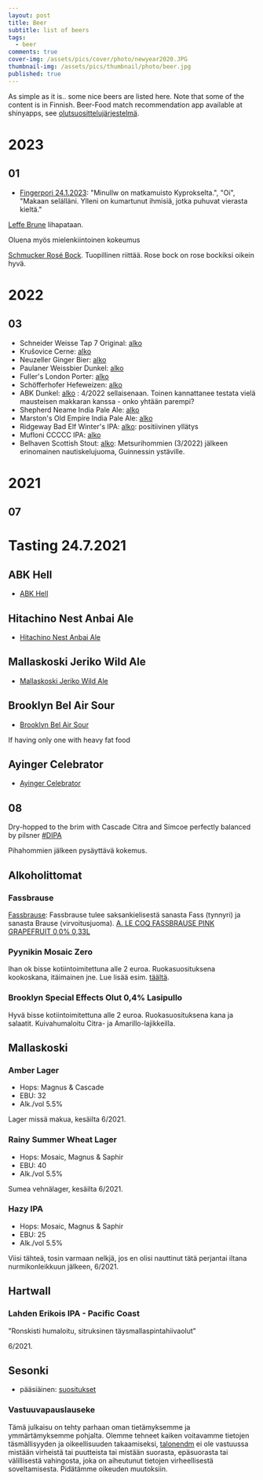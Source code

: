 ```yaml
---
layout: post
title: Beer
subtitle: list of beers
tags:
  - beer
comments: true
cover-img: /assets/pics/cover/photo/newyear2020.JPG
thumbnail-img: /assets/pics/thumbnail/photo/beer.jpg
published: true
---
```


As simple as it is.. some nice beers are listed here. Note that some of the content is in Finnish. Beer-Food match recommendation app available at shinyapps, see [olutsuosittelujärjestelmä](https://talonen.shinyapps.io/olut/).


<!-- Add icon library 
https://www.w3schools.com/howto/howto_css_star_rating.asp 

if _posts using custom css, create foldet to root and add css there - jt 23.12.2020
https://talk.jekyllrb.com/t/overwriting-a-class-in-a-css/196

-->

<link rel="stylesheet" href="assets/css/custom_star_jt.css" />
<link rel="stylesheet" href="https://cdnjs.cloudflare.com/ajax/libs/font-awesome/4.7.0/css/font-awesome.min.css">




# 2023

## 01

- [Fingerpori 24.1.2023](https://www.hs.fi/fingerpori/car-2000009344974.html): "Minullw on matkamuisto Kyprokselta.", "Oi", "Makaan selälläni. Ylleni on kumartunut ihmisiä, jotka puhuvat vierasta kieltä."


[Leffe Brune](https://www.alko.fi/tuotteet/009115/Leffe-Brune/) lihapataan. 

<span class="fa fa-star checked"></span>
<span class="fa fa-star checked"></span>
<span class="fa fa-star checked"></span>
<span class="fa fa-star checked"></span>
<span class="fa fa-star"></span>

Oluena myös mielenkiintoinen kokeumus



[Schmucker Rosé Bock](https://olutopas.info/olut/1980/schmucker-rose-bock). Tuopillinen riittää. Rose bock on rose bockiksi oikein hyvä.

<span class="fa fa-star checked"></span>
<span class="fa fa-star checked"></span>
<span class="fa fa-star checked"></span>
<span class="fa fa-star checked"></span>
<span class="fa fa-star"></span>

# 2022

## 03

- Schneider Weisse Tap 7 Original: [alko](https://www.alko.fi/products/752296/Schneider-Weisse-Tap-7-Original/)
- Krušovice Cerne: [alko]()
- Neuzeller Ginger Bier: [alko]()
- Paulaner Weissbier Dunkel: [alko]()
- Fuller's London Porter: [alko]()
- Schöfferhofer Hefeweizen: [alko]()
- ABK Dunkel: [alko](https://www.alko.fi/products/930073/ABK-Dunkel/) <span class="fa fa-star checked"></span> <span class="fa fa-star checked"></span>
<span class="fa fa-star"></span> <span class="fa fa-star"></span> <span class="fa fa-star"></span>: 4/2022 sellaisenaan. Toinen kannattanee testata vielä mausteisen makkaran kanssa - onko yhtään parempi?
- Shepherd Neame India Pale Ale: [alko]()
- Marston's Old Empire India Pale Ale: [alko]()
- Ridgeway Bad Elf Winter's IPA: [alko](https://www.alko.fi/tuotteet/926956/Ridgeway-Bad-Elf-Winter-s-IPA/): positiivinen yllätys <span class="fa fa-star checked"></span> <span class="fa fa-star checked"></span> <span class="fa fa-star checked"></span> <span class="fa fa-star checked"></span> <span class="fa fa-star"></span>
- Mufloni CCCCC IPA: [alko]()
- Belhaven Scottish Stout: [alko](https://www.alko.fi/tuotteet/712466/Belhaven-Scottish-Stout/): Metsurihommien (3/2022) jälkeen erinomainen nautiskelujuoma, Guinnessin ystäville. <span class="fa fa-star checked"></span> <span class="fa fa-star checked"></span> <span class="fa fa-star checked"></span> <span class="fa fa-star checked"></span> <span class="fa fa-star"></span>


# 2021

## 07

# Tasting 24.7.2021

## ABK Hell

- [ABK Hell](https://www.alko.fi/tuotteet/923122/ABK-Hell/)

<span class="fa fa-star checked"></span>
<span class="fa fa-star checked"></span>
<span class="fa fa-star"></span>
<span class="fa fa-star"></span>
<span class="fa fa-star"></span>

## Hitachino Nest Anbai Ale

- [Hitachino Nest Anbai Ale](https://www.alko.fi/tuotteet/956638/Hitachino-Nest-Anbai-Ale/)

<span class="fa fa-star checked"></span>
<span class="fa fa-star checked"></span>
<span class="fa fa-star checked"></span>
<span class="fa fa-star"></span>
<span class="fa fa-star"></span>

## Mallaskoski Jeriko Wild Ale

- [Mallaskoski Jeriko Wild Ale](https://www.alko.fi/tuotteet/740704/Mallaskoski-Jeriko-Wild-Ale/)

<span class="fa fa-star checked"></span>
<span class="fa fa-star checked"></span>
<span class="fa fa-star"></span>
<span class="fa fa-star"></span>
<span class="fa fa-star"></span>

## Brooklyn Bel Air Sour

- [Brooklyn Bel Air Sour](https://www.alko.fi/tuotteet/921795/Brooklyn-Bel-Air-Sour/)

If having only one with heavy fat food
<span class="fa fa-star checked"></span>
<span class="fa fa-star checked"></span>
<span class="fa fa-star checked"></span>
<span class="fa fa-star checked"></span>
<span class="fa fa-star"></span>

## Ayinger Celebrator

- [Ayinger Celebrator](https://www.alko.fi/tuotteet/722054/Ayinger-Celebrator/)

<span class="fa fa-star checked"></span>
<span class="fa fa-star checked"></span>
<span class="fa fa-star checked"></span>
<span class="fa fa-star checked"></span>
<span class="fa fa-star"></span>

## 08

Dry-hopped to the brim with Cascade Citra and Simcoe perfectly balanced by pilsner
[#DIPA](https://www.alko.fi/tuotteet/701975/To-l-DIPA-t-lkki/) 

<span class="fa fa-star checked"></span>
<span class="fa fa-star checked"></span>
<span class="fa fa-star checked"></span>
<span class="fa fa-star checked"></span>
<span class="fa fa-star"></span>

Pihahommien jälkeen pysäyttävä kokemus.

## Alkoholittomat

### Fassbrause

[Fassbrause](https://en.wikipedia.org/wiki/Fassbrause): Fassbrause tulee saksankielisestä sanasta Fass (tynnyri) ja sanasta Brause (virvoitusjuoma). [A. LE COQ FASSBRAUSE PINK GRAPEFRUIT 0,0% 0,33L](https://www.kespro.com/tuotteet/a-le-coq-fassbrause-pink-grapefruit-0-0-0-33l-4740098095507)

<span class="fa fa-star checked"></span>
<span class="fa fa-star checked"></span>
<span class="fa fa-star checked"></span>
<span class="fa fa-star checked"></span>
<span class="fa fa-star"></span>

### Pyynikin Mosaic Zero 

<span class="fa fa-star checked"></span>
<span class="fa fa-star checked"></span>
<span class="fa fa-star checked"></span>
<span class="fa fa-star checked"></span>
<span class="fa fa-star"></span>
Ihan ok bisse kotiintoimitettuna alle 2 euroa. Ruokasuosituksena kookoskana, itäimainen jne. Lue lisää esim. [täältä](https://olutkellari.blogspot.com/2021/05/pyynikin-mosaic-zero.html).

### Brooklyn Special Effects Olut 0,4% Lasipullo

<span class="fa fa-star checked"></span>
<span class="fa fa-star checked"></span>
<span class="fa fa-star checked"></span>
<span class="fa fa-star checked"></span>
<span class="fa fa-star"></span>
Hyvä bisse kotiintoimitettuna alle 2 euroa. Ruokasuosituksena kana ja salaatit. Kuivahumaloitu Citra- ja Amarillo-lajikkeilla.

## Mallaskoski

### Amber Lager
- Hops: Magnus & Cascade
- EBU: 32
- Alk./vol 5.5%

<span class="fa fa-star checked"></span>
<span class="fa fa-star checked"></span>
<span class="fa fa-star checked"></span>
<span class="fa fa-star checked"></span>
<span class="fa fa-star"></span>
Lager missä makua, kesäilta 6/2021.

### Rainy Summer Wheat Lager
- Hops: Mosaic, Magnus & Saphir
- EBU: 40
- Alk./vol 5.5%

<span class="fa fa-star checked"></span>
<span class="fa fa-star checked"></span>
<span class="fa fa-star checked"></span>
<span class="fa fa-star checked"></span>
<span class="fa fa-star"></span>
Sumea vehnälager, kesäilta 6/2021.

### Hazy IPA
- Hops: Mosaic, Magnus & Saphir
- EBU: 25
- Alk./vol 5.5%

<span class="fa fa-star checked"></span>
<span class="fa fa-star checked"></span>
<span class="fa fa-star checked"></span>
<span class="fa fa-star checked"></span>
<span class="fa fa-star checked"></span>
Viisi tähteä, tosin varmaan nelkjä, jos en olisi nauttinut tätä perjantai iltana nurmikonleikkuun jälkeen, 6/2021.

## Hartwall

### Lahden Erikois IPA - Pacific Coast

"Ronskisti humaloitu, sitruksinen täysmallaspintahiivaolut"

<span class="fa fa-star checked"></span>
<span class="fa fa-star checked"></span>
<span class="fa fa-star checked"></span>
<span class="fa fa-star checked"></span>
<span class="fa fa-star"></span>

6/2021.



## Sesonki

- pääsiäinen: [suositukset](https://www.alko.fi/juoma-ruoka/vinkit/juhlat/juoma-ja-ruokavinkit-paasiaiseen?utm_source=newsletter&utm_medium=email&utm_campaign=paasiainen_b2c)




### Vastuuvapauslauseke

Tämä julkaisu on tehty parhaan oman tietämyksemme ja ymmärtämyksemme pohjalta. Olemme tehneet kaiken voitavamme tietojen täsmällisyyden ja oikeellisuuden takaamiseksi, [talonendm](https://talonendm.github.io/) ei ole vastuussa mistään virheistä tai puutteista tai mistään suorasta, epäsuorasta tai välillisestä
vahingosta, joka on aiheutunut tietojen virheellisestä soveltamisesta. Pidätämme oikeuden muutoksiin.